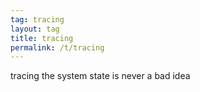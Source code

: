 ```yaml
---
tag: tracing
layout: tag
title: tracing
permalink: /t/tracing
---
```

tracing the system state is never a bad idea

